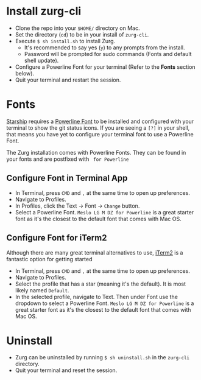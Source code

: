 # Install zurg-cli

- Clone the repo into your `$HOME/` directory on Mac.
- Set the directory (`cd`) to be in your install of `zurg-cli`.
- Execute `$ sh install.sh` to install Zurg. 
  - It's recommended to say yes (`y`) to any prompts from the install.
  - Password will be prompted for sudo commands (Fonts and default shell update).
- Configure a Powerline Font for your terminal (Refer to the **Fonts** section below).
- Quit your terminal and restart the session.

# Fonts
[Starship](https://starship.rs/) requires a [Powerline Font](https://github.com/powerline/fonts) to be installed and configured with your terminal to show the git status icons. If you are seeing a `[?]` in your shell, that means you have yet to configure your terminal font to use a Powerline Font.

The Zurg installation comes with Powerline Fonts. They can be found in your fonts and are postfixed with ` for Powerline`

## Configure Font in Terminal App
- In Terminal, press `CMD` and `,` at the same time to open up preferences.
- Navigate to Profiles.
- In Profiles, click the Text -> Font -> `Change` button.
- Select a Powerline Font. `Meslo LG M DZ for Powerline` is a great starter font as it's the closest to the default font that comes with Mac OS.

## Configure Font for iTerm2
Although there are many great terminal alternatives to use, [iTerm2](https://iterm2.com/) is a fantastic option for getting started
- In Terminal, press `CMD` and `,` at the same time to open up preferences.
- Navigate to Profiles.
- Select the profile that has a star (meaning it's the default). It is most likely named `Default`.
- In the selected profile, navigate to Text. Then under Font use the dropdown to select a Powerline Font. `Meslo LG M DZ for Powerline` is a great starter font as it's the closest to the default font that comes with Mac OS. 
# Uninstall

- Zurg can be uninstalled by running `$ sh uninstall.sh` in the `zurg-cli` directory.
- Quit your terminal and reset the session.
